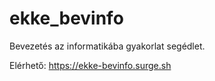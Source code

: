 # ekke_bevinfo
Bevezetés az informatikába gyakorlat segédlet.

Elérhető: https://ekke-bevinfo.surge.sh
